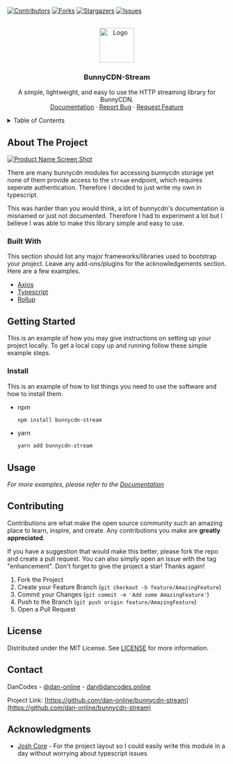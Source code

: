 [![Contributors][contributors-shield]][contributors-url]
[![Forks][forks-shield]][forks-url]
[![Stargazers][stars-shield]][stars-url]
[![Issues][issues-shield]][issues-url]

<br />
<div align="center">
  <a href="https://github.com/dan-online/bunnycdn-stream">
    <img src="src/assets/bunnycdn-stream.png" alt="Logo" width="80" height="80">
  </a>

  <h3 align="center">BunnyCDN-Stream</h3>

  <p align="center">
    A simple, lightweight, and easy to use the HTTP streaming library for BunnyCDN.
    <br />
    <a href="docs/classes/BunnyCdnStream.md">Documentation</a>
    ·
    <a href="https://github.com/dan-online/bunnycdn-stream/issues">Report Bug</a>
    ·
    <a href="https://github.com/dan-online/bunnycdn-stream/issues">Request Feature</a>
  </p>
</div>

<!-- TABLE OF CONTENTS -->
<details>
  <summary>Table of Contents</summary>
  <ol>
    <li>
      <a href="#about-the-project">About The Project</a>
      <ul>
        <li><a href="#built-with">Built With</a></li>
      </ul>
    </li>
    <li>
      <a href="#getting-started">Getting Started</a>
      <ul>
        <li><a href="#prerequisites">Prerequisites</a></li>
      </ul>
    </li>
    <li><a href="#usage">Usage</a></li>
    <li><a href="#contributing">Contributing</a></li>
    <li><a href="#license">License</a></li>
    <li><a href="#contact">Contact</a></li>
    <li><a href="#acknowledgments">Acknowledgments</a></li>
  </ol>
</details>

<!-- ABOUT THE PROJECT -->

## About The Project

[![Product Name Screen Shot][product-screenshot]](https://example.com)

There are many bunnycdn modules for accessing bunnycdn storage yet none of them provide access to the `stream` endpoint, which requires seperate authentication. Therefore I decided to just write my own in typescript.

This was harder than you would think, a lot of bunnycdn's documentation is misnamed or just not documented. Therefore I had to experiment a lot but I believe I was able to make this library simple and easy to use.

### Built With

This section should list any major frameworks/libraries used to bootstrap your project. Leave any add-ons/plugins for the acknowledgements section. Here are a few examples.

- [Axios](https://axios.com/)
- [Typescript](https://www.typescriptlang.org)
- [Rollup](https://rollupjs.org/guide/en/)

## Getting Started

This is an example of how you may give instructions on setting up your project locally.
To get a local copy up and running follow these simple example steps.

### Install

This is an example of how to list things you need to use the software and how to install them.

- npm

  ```sh
  npm install bunnycdn-stream
  ```

- yarn
  ```sh
  yarn add bunnycdn-stream
  ```

## Usage

_For more examples, please refer to the [Documentation](docs/classes/BunnyCdnStream.md)_

## Contributing

Contributions are what make the open source community such an amazing place to learn, inspire, and create. Any contributions you make are **greatly appreciated**.

If you have a suggestion that would make this better, please fork the repo and create a pull request. You can also simply open an issue with the tag "enhancement".
Don't forget to give the project a star! Thanks again!

1. Fork the Project
2. Create your Feature Branch (`git checkout -b feature/AmazingFeature`)
3. Commit your Changes (`git commit -m 'Add some AmazingFeature'`)
4. Push to the Branch (`git push origin feature/AmazingFeature`)
5. Open a Pull Request

<!-- LICENSE -->

## License

Distributed under the MIT License. See [LICENSE](LICENSE) for more information.

## Contact

DanCodes - [@dan-online](https://github.com/dan-online) - dan@dancodes.online

Project Link: [https://github.com/dan-online/bunnycdn-stream](https://github.com/dan-online/bunnycdn-stream)

<!-- ACKNOWLEDGMENTS -->

## Acknowledgments

- [Josh Core](https://github.com/josh-development/core) - For the project layout so I could easily write this module in a day without worrying about typescript issues

<!-- MARKDOWN LINKS & IMAGES -->
<!-- https://www.markdownguide.org/basic-syntax/#reference-style-links -->

[contributors-shield]: https://img.shields.io/github/contributors/dan-online/bunnycdn-stream.svg?style=for-the-badge
[contributors-url]: https://github.com/dan-online/bunnycdn-stream/graphs/contributors
[forks-shield]: https://img.shields.io/github/forks/dan-online/bunnycdn-stream.svg?style=for-the-badge
[forks-url]: https://github.com/dan-online/bunnycdn-stream/network/members
[stars-shield]: https://img.shields.io/github/stars/dan-online/bunnycdn-stream.svg?style=for-the-badge
[stars-url]: https://github.com/dan-online/bunnycdn-stream/stargazers
[issues-shield]: https://img.shields.io/github/issues/dan-online/bunnycdn-stream.svg?style=for-the-badge
[issues-url]: https://github.com/dan-online/bunnycdn-stream/issues
[license-shield]: https://img.shields.io/github/license/dan-online/bunnycdn-stream.svg?style=for-the-badge
[license-url]: https://github.com/dan-online/bunnycdn-stream/blob/master/LICENSE
[product-screenshot]: src/assets/demo.png
